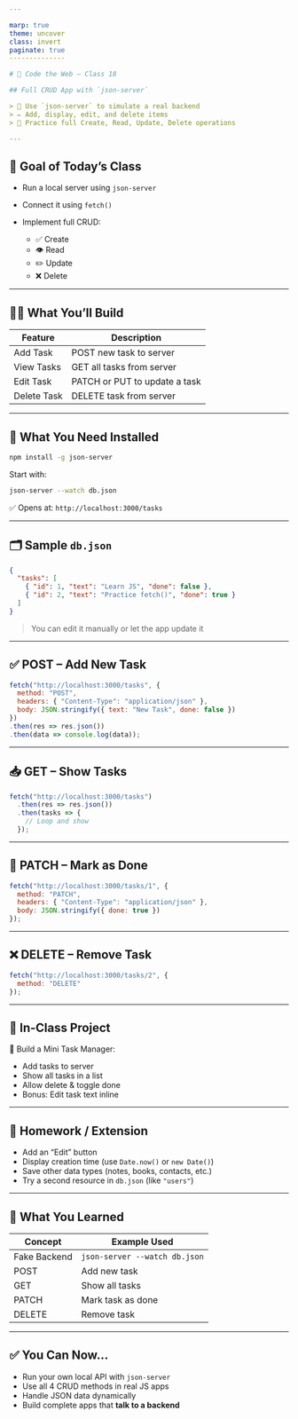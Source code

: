 ```yaml
---

marp: true
theme: uncover
class: invert
paginate: true
--------------

# 🏫 Code the Web – Class 18

## Full CRUD App with `json-server`

> 🎯 Use `json-server` to simulate a real backend
> ✏️ Add, display, edit, and delete items
> 🔄 Practice full Create, Read, Update, Delete operations

---
```


## 🎯 Goal of Today’s Class

* Run a local server using `json-server`
* Connect it using `fetch()`
* Implement full CRUD:

  * ✅ Create
  * 👁️ Read
  * ✏️ Update
  * ❌ Delete

---

## 🧑‍🏫 What You’ll Build

| Feature     | Description                   |
| ----------- | ----------------------------- |
| Add Task    | POST new task to server       |
| View Tasks  | GET all tasks from server     |
| Edit Task   | PATCH or PUT to update a task |
| Delete Task | DELETE task from server       |

---

## 🧰 What You Need Installed

```bash
npm install -g json-server
```

Start with:

```bash
json-server --watch db.json
```

✅ Opens at: `http://localhost:3000/tasks`

---

## 🗂 Sample `db.json`

```json
{
  "tasks": [
    { "id": 1, "text": "Learn JS", "done": false },
    { "id": 2, "text": "Practice fetch()", "done": true }
  ]
}
```

> You can edit it manually or let the app update it

---

## ✅ POST – Add New Task

```js
fetch("http://localhost:3000/tasks", {
  method: "POST",
  headers: { "Content-Type": "application/json" },
  body: JSON.stringify({ text: "New Task", done: false })
})
.then(res => res.json())
.then(data => console.log(data));
```

---

## 📥 GET – Show Tasks

```js
fetch("http://localhost:3000/tasks")
  .then(res => res.json())
  .then(tasks => {
    // Loop and show
  });
```

---

## 📝 PATCH – Mark as Done

```js
fetch("http://localhost:3000/tasks/1", {
  method: "PATCH",
  headers: { "Content-Type": "application/json" },
  body: JSON.stringify({ done: true })
});
```

---

## ❌ DELETE – Remove Task

```js
fetch("http://localhost:3000/tasks/2", {
  method: "DELETE"
});
```

---

## 🧪 In-Class Project

🎯 Build a Mini Task Manager:

* Add tasks to server
* Show all tasks in a list
* Allow delete & toggle done
* Bonus: Edit task text inline

---

## 📝 Homework / Extension

* Add an “Edit” button
* Display creation time (use `Date.now()` or `new Date()`)
* Save other data types (notes, books, contacts, etc.)
* Try a second resource in `db.json` (like `"users"`)

---

## 🧠 What You Learned

| Concept      | Example Used                  |
| ------------ | ----------------------------- |
| Fake Backend | `json-server --watch db.json` |
| POST         | Add new task                  |
| GET          | Show all tasks                |
| PATCH        | Mark task as done             |
| DELETE       | Remove task                   |

---

## ✅ You Can Now\...

* Run your own local API with `json-server`
* Use all 4 CRUD methods in real JS apps
* Handle JSON data dynamically
* Build complete apps that **talk to a backend**
